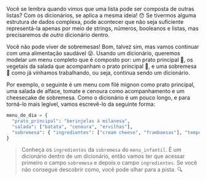 Você se lembra quando vimos que uma lista pode ser composta de outras listas? Com os dicionários, se aplica a mesma ideia! :hushed: Se tivermos alguma estrutura de dados complexa, pode acontecer que não seja suficiente representá-la apenas por meio de strings, números, booleanos e listas, mas precisaremos de _outro_ dicionário dentro.

Você não pode viver de sobremesas! Bom, talvez sim, mas vamos continuar com uma alimentação saudável :stuck_out_tongue_winking_eye:. Usando um dicionário, queremos modelar um menu completo que é composto por: um prato principal :curry:, os vegetais da salada que acompanham o prato principal :tomato:, e uma sobremesa :custard: como já vínhamos trabalhando, ou seja, continua sendo um dicionário.


Por exemplo, o seguinte é um menu com filé mignon como prato principal, uma salada de alface, tomate e cenoura como acompanhamento e um cheesecake de sobremesa. Como o dicionário é um pouco longo, e para torná-lo mais legível, vamos escrevê-lo da seguinte forma:

``` python
menu_do_dia = {
  "prato_principal": "berinjelas à milanesa",
  "salada": ["batata", "cenoura", "ervilhas"],
  "sobremesa": { "ingredientes": ["cream cheese", "framboesas"], "tempo_de_cozimento": 80 }
}
```

> Conheça os `ingredientes` da `sobremesa` do `menu_infantil`. É um dicionário dentro de um dicionário, então vamos ter que acessar primeiro o campo `sobremesa` e depois o campo `ingredientes`. Se você não consegue descobrir como, você pode olhar para a pista. :mag:

